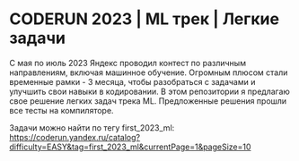 # CODERUN 2023 | ML трек | Легкие задачи
С мая по июль 2023 Яндекс проводил контест по различным направлениям, включая машинное обучение. Огромным плюсом стали временные рамки - 3 месяца, чтобы разобраться с задачами и улучшить свои навыки в кодировании. В этом репозитории я предлагаю свое решение легких задач трека ML. Предложенные решения прошли все тесты на компиляторе.

Задачи можно найти по тегу first_2023_ml: https://coderun.yandex.ru/catalog?difficulty=EASY&tag=first_2023_ml&currentPage=1&pageSize=10
